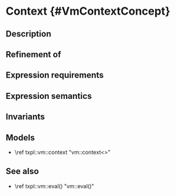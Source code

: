 Context {#VmContextConcept}
=======

Description
-----------

Refinement of
-------------

Expression requirements
-----------------------


Expression semantics
--------------------


Invariants
----------

Models
------

- \ref txpl::vm::context "vm::context<>"

See also
--------

- \ref txpl::vm::eval() "vm::eval()"
